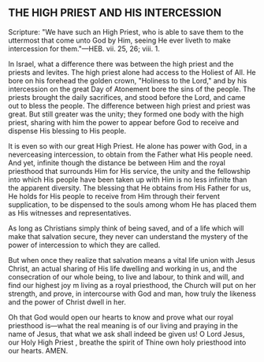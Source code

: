 ## THE HIGH PRIEST AND HIS INTERCESSION ##
Scripture: "We have such an High Priest, who is able to save them to the uttermost that come unto God by Him, seeing He ever liveth to make intercession for them."—HEB. vii. 25, 26; viii. 1.

In Israel, what a difference there was between the high priest and the priests and levites. The high priest alone had access to the Holiest of All. He bore on his forehead the golden crown, "Holiness to the Lord," and by his intercession on the great Day of Atonement bore the sins of the people. The priests brought the daily sacrifices, and stood before the Lord, and came out to bless the people. The difference between high priest and priest was great. But still greater was the unity; they formed one body with the high priest, sharing with him the power to appear before God to receive and dispense His blessing to His people.

It is even so with our great High Priest. He alone has power with God, in a neverceasing intercession, to obtain from the Father what His people need. And yet, infinite though the distance be between Him and the royal priesthood that surrounds Him for His service, the unity and the fellowship into which His people have been taken up with Him is no less infinite than the apparent diversity. The blessing that He obtains from His Father for us, He holds for His people to receive from Him through their fervent supplication, to be dispensed to the souls among whom He has placed them as His witnesses and representatives.

As long as Christians simply think of being saved, and of a life which will make that salvation secure, they never can understand the mystery of the power of intercession to which they are called.

But when once they realize that salvation means a vital life union with Jesus Christ, an actual sharing of His life dwelling and working in us, and the consecration of our whole being, to live and labour, to think and will, and find our highest joy m living as a royal priesthood, the Church will put on her strength, and prove, in intercourse with God and man, how truly the likeness and the power of Christ dwell in her.

Oh that God would open our hearts to know and prove what our royal priesthood is—what the real meaning is of our living and praying in the name of Jesus, that what we ask shall indeed be given us! O Lord Jesus, our Holy High Priest , breathe the spirit of Thine own holy priesthood into our hearts. AMEN.
